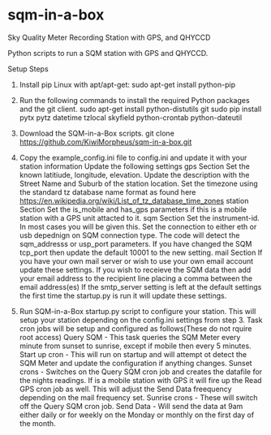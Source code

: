 # sqm-in-a-box
Sky Quality Meter Recording Station with GPS, and QHYCCD

Python scripts to run a SQM station with GPS and QHYCCD.

Setup Steps

1. Install pip
    Linux with apt/apt-get: sudo apt-get install python-pip

2. Run the following commands to install the required Python packages and the git client.
    sudo apt-get install python-distutils git
    sudo pip install pytx pytz datetime tzlocal skyfield python-crontab python-dateutil

3. Download the SQM-in-a-Box scripts.
    git clone https://github.com/KiwiMorpheus/sqm-in-a-box.git

3. Copy the example_config.ini file to config.ini and update it with your station information
    Update the following settings
        gps Section
            Set the known latitiude, longitude, elevation.
            Update the description with the Street Name and Suburb of the station location.
            Set the timezone using the standard tz database name format as found here https://en.wikipedia.org/wiki/List_of_tz_database_time_zones
        station Section
            Set the is_mobile and has_gps parameters if this is a mobile station with a GPS unit attacted to it.
        sqm Section
            Set the instrument-id. In most cases you will be given this.
            Set the connection to either eth or usb depednign on SQM connection type. The code will detect the sqm_addresss or usp_port parameters.
            If you have changed the SQM tcp_port then update the default 10001 to the new setting.
        mail Section
            If you have your own mail server or wish to use your own email account update these settings.
            If you wish to receieve the SQM data then add your email address to the recipient line placing a comma between the email address(es)
            If the smtp_server setting is left at the default settings the first time the startup.py is run it will update these settings.

4. Run SQM-in-a-Box startup.py script to configure your station.
    This will setup your station depending on the config.ini settings from step 3.
    Task cron jobs will be setup and configured as follows(These do not rquire root access)
        Query SQM - This task queries the SQM Meter every minute from sunset to sunrise, except if mobile then every 5 minutes.
        Start up cron - This will run on startup and will attempt ot detect the SQM Meter and update the configuration if anything changes.
        Sunset crons - Switches on the Query SQM cron job and creates the datafile for the nights readings. If is a mobile station with GPS it will fire up the Read GPS cron job as well. This will adjust the Send Data freequency depending on the mail frequency set.
        Sunrise crons - These will switch off the Query SQM cron job. 
        Send Data - Will send the data at 9am either daily or for weekly on the Monday or monthly on the first day of the month.

